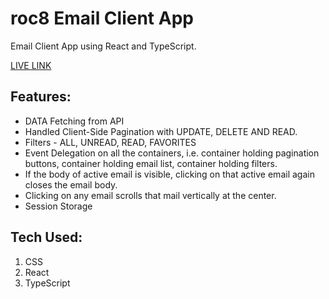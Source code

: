 # roc8 Email Client App

Email Client App using React and TypeScript.

[LIVE LINK](https://roc8-email-client-app.vercel.app/)

## Features:

- DATA Fetching from API
- Handled Client-Side Pagination with UPDATE, DELETE AND READ.
- Filters - ALL, UNREAD, READ, FAVORITES
- Event Delegation on all the containers, i.e. container holding pagination buttons, container holding email list, container holding filters.
- If the body of active email is visible, clicking on that active email again closes the email body.
- Clicking on any email scrolls that mail vertically at the center.
- Session Storage

## Tech Used:

1. CSS
1. React
1. TypeScript
